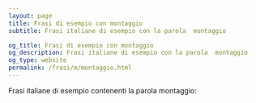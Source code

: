 ```yaml
---
layout: page
title: Frasi di esempio con montaggio 
subtitle: Frasi italiane di esempio con la parola  montaggio

og_title: Frasi di esempio con montaggio 
og_description: Frasi italiane di esempio con la parola  montaggio
og_type: website
permalink: /frasi/m/montaggio.html
---
```


Frasi italiane di esempio contenenti la parola montaggio:


